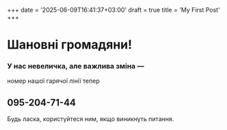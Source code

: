 +++
date = '2025-06-09T16:41:37+03:00'
draft = true
title = 'My First Post'
+++

# Шановні громадяни!
 

### У нас невеличка, але важлива зміна —
номер нашої гарячої лінії тепер

 
## 095-204-71-44

 
Будь ласка, користуйтеся ним,
якщо виникнуть питання.